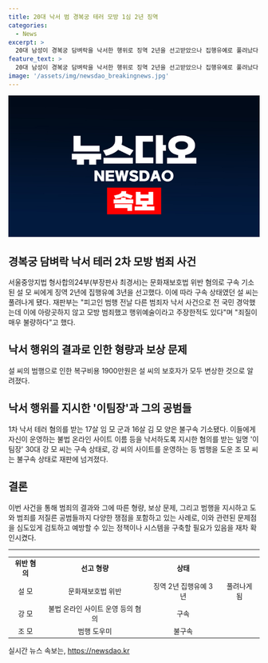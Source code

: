 ```yaml
---
title: 20대 낙서 범 경복궁 테러 모방 1심 2년 징역
categories:
  - News
excerpt: >
  20대 남성이 경복궁 담벼락을 낙서한 행위로 징역 2년을 선고받았으나 집행유예로 풀려났다. 재판부는 범행을 용납할 수 없다며 유죄 판결을 내렸고, 추가로 형사 처벌 전력이 없고 정신질환을 앓았던 점 등을 감안해 집행유예 결정했다. 이에 따라 복구비용은 가족이 내야 할 상황이다. 또한, 범행의 2차 모방 범죄로 인해 다른 불법 온라인 사이트 운영자들도 재판에 넘겨졌다.
feature_text: >
  20대 남성이 경복궁 담벼락을 낙서한 행위로 징역 2년을 선고받았으나 집행유예로 풀려났다. 재판부는 범행을 용납할 수 없다며 유죄 판결을 내렸고, 추가로 형사 처벌 전력이 없고 정신질환을 앓았던 점 등을 감안해 집행유예 결정했다. 이에 따라 복구비용은 가족이 내야 할 상황이다. 또한, 범행의 2차 모방 범죄로 인해 다른 불법 온라인 사이트 운영자들도 재판에 넘겨졌다.
image: '/assets/img/newsdao_breakingnews.jpg'
---
```


<p><img src="/assets/img/newsdao_breakingnews.jpg" alt="koreaapp 속보" /></p>

<h2 data-ke-size="size26">경복궁 담벼락 낙서 테러 2차 모방 범죄 사건</h2>

<p data-ke-size="size16">서울중앙지법 형사합의24부(부장판사 최경서)는 문화재보호법 위반 혐의로 구속 기소된 설 모 씨에게 징역 2년에 집행유예 3년을 선고했다. 이에 따라 구속 상태였던 설 씨는 풀려나게 됐다. 재판부는 "피고인 범행 전날 다른 범죄자 낙서 사건으로 전 국민 경악했는데 이에 아랑곳하지 않고 모방 범죄했고 행위예술이라고 주장한적도 있다"며 "죄질이 매우 불량하다"고 했다.</p>

<h2 data-ke-size="size26">낙서 행위의 결과로 인한 형량과 보상 문제</h2>

<p data-ke-size="size16">설 씨의 범행으로 인한 복구비용 1900만원은 설 씨의 보호자가 모두 변상한 것으로 알려졌다. </p>

<h2 data-ke-size="size26">낙서 행위를 지시한 '이팀장'과 그의 공범들</h2>

<p data-ke-size="size16">1차 낙서 테러 혐의를 받는 17살 임 모 군과 16살 김 모 양은 불구속 기소됐다. 이들에게 자신이 운영하는 불법 온라인 사이트 이름 등을 낙서하도록 지시한 혐의를 받는 일명 '이팀장' 30대 강 모 씨는 구속 상태로, 강 씨의 사이트를 운영하는 등 범행을 도운 조 모 씨는 불구속 상태로 재판에 넘겨졌다.</p>

<h2 data-ke-size="size26">결론</h2>

<p data-ke-size="size16">이번 사건을 통해 범죄의 결과와 그에 따른 형량, 보상 문제, 그리고 범행을 지시하고 도와 범죄를 저질른 공범들까지 다양한 쟁점을 포함하고 있는 사례로, 이와 관련된 문제점을 심도있게 검토하고 예방할 수 있는 정책이나 시스템을 구축할 필요가 있음을 재차 확인시켰다.</p>

<hr>

<table>
<tbody>
<tr>
<td style="text-align: center; height: 17px;"><b>위반 혐의</b></td>
<td style="text-align: center; height: 17px;"><b>선고 형량</b></td>
<td style="text-align: center; height: 17px;"><b>상태</b></td>
</tr>
<tr>
<td style="text-align: center; height: 17px;">설 모</td>
<td style="text-align: center; height: 17px;">문화재보호법 위반</td>
<td style="text-align: center; height: 17px;">징역 2년 집행유예 3년</td>
<td style="text-align: center; height: 17px;">풀려나게 됨</td>
</tr>
<tr>
<td style="text-align: center; height: 17px;">강 모</td>
<td style="text-align: center; height: 17px;">불법 온라인 사이트 운영 등의 혐의</td>
<td style="text-align: center; height: 17px;">구속</td>
</tr>
<tr>
<td style="text-align: center; height: 17px;">조 모</td>
<td style="text-align: center; height: 17px;">범행 도우미</td>
<td style="text-align: center; height: 17px;">불구속</td>
</tr>
</tbody>
</table>
실시간 뉴스 속보는, <a href="https://newsdao.kr" rel="dofollow">https://newsdao.kr</a>


